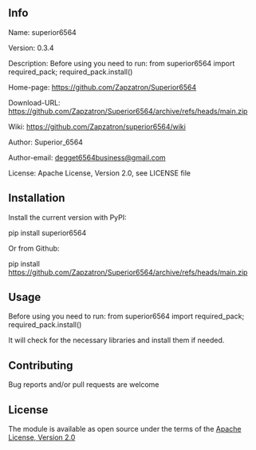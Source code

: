 ## Info

Name: superior6564

Version: 0.3.4

Description: Before using you need to run: from superior6564 import required_pack; required_pack.install()

Home-page: https://github.com/Zapzatron/Superior6564

Download-URL: https://github.com/Zapzatron/Superior6564/archive/refs/heads/main.zip

Wiki: https://github.com/Zapzatron/superior6564/wiki

Author: Superior_6564

Author-email: degget6564business@gmail.com

License: Apache License, Version 2.0, see LICENSE file

## Installation

Install the current version with PyPI:

pip install superior6564

Or from Github:

pip install https://github.com/Zapzatron/Superior6564/archive/refs/heads/main.zip

## Usage

Before using you need to run: from superior6564 import required_pack; required_pack.install()

It will check for the necessary libraries and install them if needed.

## Contributing

Bug reports and/or pull requests are welcome

## License 

The module is available as open source under the terms of the [Apache License, Version 2.0](https://opensource.org/licenses/Apache-2.0)
